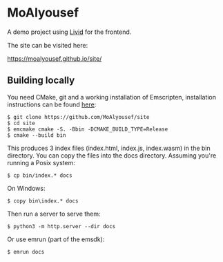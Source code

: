 # MoAlyousef

A demo project using [Livid](https://github.com/MoAlyousef/livid) for the frontend. 

The site can be visited here:

https://moalyousef.github.io/site/

## Building locally
You need CMake, git and a working installation of Emscripten, installation instructions can be found [here](https://emscripten.org/docs/getting_started/downloads.html):
```
$ git clone https://github.com/MoAlyousef/site
$ cd site
$ emcmake cmake -S. -Bbin -DCMAKE_BUILD_TYPE=Release
$ cmake --build bin
```

This produces 3 index files (index.html, index.js, index.wasm) in the bin directory.
You can copy the files into the docs directory. Assuming you're running a Posix system:
```
$ cp bin/index.* docs
```
On Windows:
```
$ copy bin\index.* docs
```

Then run a server to serve them:
```
$ python3 -m http.server --dir docs
```
Or use emrun (part of the emsdk):
```
$ emrun docs
```